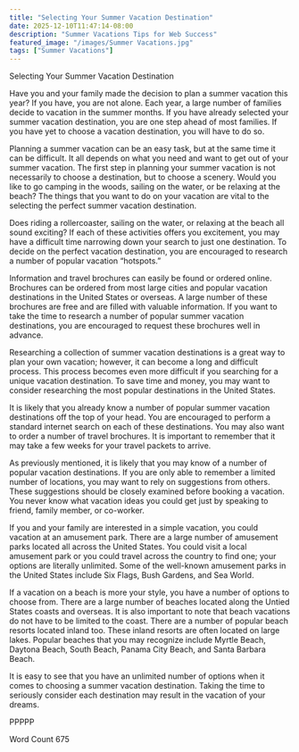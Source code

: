 ```yaml
---
title: "Selecting Your Summer Vacation Destination"
date: 2025-12-10T11:47:14-08:00
description: "Summer Vacations Tips for Web Success"
featured_image: "/images/Summer Vacations.jpg"
tags: ["Summer Vacations"]
---
```


Selecting Your Summer Vacation Destination

Have you and your family made the decision to plan a summer vacation this year?  If you have, you are not alone.  Each year, a large number of families decide to vacation in the summer months.  If you have already selected your summer vacation destination, you are one step ahead of most families.  If you have yet to choose a vacation destination, you will have to do so.  

Planning a summer vacation can be an easy task, but at the same time it can be difficult.  It all depends on what you need and want to get out of your summer vacation.  The first step in planning your summer vacation is not necessarily to choose a destination, but to choose a scenery.  Would you like to go camping in the woods, sailing on the water, or be relaxing at the beach? The things that you want to do on your vacation are vital to the selecting the perfect summer vacation destination.  

Does riding a rollercoaster, sailing on the water, or relaxing at the beach all sound exciting?  If each of these activities offers you excitement, you may have a difficult time narrowing down your search to just one destination.  To decide on the perfect vacation destination, you are encouraged to research a number of popular vacation “hotspots.”  

Information and travel brochures can easily be found or ordered online.  Brochures can be ordered from most large cities and popular vacation destinations in the United States or overseas.  A large number of these brochures are free and are filled with valuable information.  If you want to take the time to research a number of popular summer vacation destinations, you are encouraged to request these brochures well in advance.

Researching a collection of summer vacation destinations is a great way to plan your own vacation; however, it can become a long and difficult process. This process becomes even more difficult if you searching for a unique vacation destination.  To save time and money, you may want to consider researching the most popular destinations in the United States.
 
It is likely that you already know a number of popular summer vacation destinations off the top of your head.  You are encouraged to perform a standard internet search on each of these destinations.  You may also want to order a number of travel brochures.  It is important to remember that it may take a few weeks for your travel packets to arrive.  

As previously mentioned, it is likely that you may know of a number of popular vacation destinations.  If you are only able to remember a limited number of locations, you may want to rely on suggestions from others.  These suggestions should be closely examined before booking a vacation.  You never know what vacation ideas you could get just by speaking to friend, family member, or co-worker.

If you and your family are interested in a simple vacation, you could vacation at an amusement park. There are a large number of amusement parks located all across the United States.  You could visit a local amusement park or you could travel across the country to find one; your options are literally unlimited.  Some of the well-known amusement parks in the United States include Six Flags, Bush Gardens, and Sea World.

If a vacation on a beach is more your style, you have a number of options to choose from.  There are a large number of beaches located along the Untied States coasts and overseas.  It is also important to note that beach vacations do not have to be limited to the coast.  There are a number of popular beach resorts located inland too.  These inland resorts are often located on large lakes.  Popular beaches that you may recognize include Myrtle Beach, Daytona Beach, South Beach, Panama City Beach, and Santa Barbara Beach.

It is easy to see that you have an unlimited number of options when it comes to choosing a summer vacation destination.  Taking the time to seriously consider each destination may result in the vacation of your dreams.

PPPPP

Word Count 675


